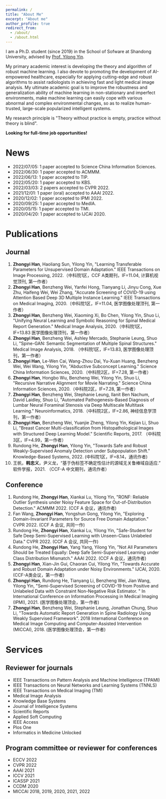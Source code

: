 ```yaml
---
permalink: /
title: "About Me"
excerpt: "About me"
author_profile: true
redirect_from: 
  - /about/
  - /about.html
---
```


I am a Ph.D. student (since 2019) in the School of Sofware at Shandong University, advised by [Prof. Yilong Yin](http://faculty.sdu.edu.cn/ylyin).

My primary academic interest is developing the theory and algorithm of robust machine learning. I also devote to promoting the development of AI-empowered healthcare, especially for applying cutting-edge and robust algorithms to assist radiologists in achieving fast and light medical image analysis. My ultimate academic goal is to improve the robustness and generalization ability of machine learning in non-stationary and imperfect environments, make machine learning can easily cope with various abnormal and complex environmental changes, so as to realize human-trusted, large-scale popularized intelligent systems.

My research principle is "Theory without practice is empty, practice without theory is blind".

**Looking for full-time job opportunities!**

# News
- 2022/07/05: 1 paper accepted to Science China Information Sciences.
- 2022/06/30: 1 paper accepted to ACMMM.
- 2022/06/13: 1 paper accepted to TIP.
- 2022/05/20: 1 paper accepted to KBS.
- 2022/03/03: 2 papers accepted to CVPR 2022.
- 2021/12/01: 1 paper (oral) accepted to AAAI 2022.
- 2020/12/02: 1 paper accepted to IPMI 2022.
- 2020/09/25: 1 paper accepted to MedIA.
- 2020/05/15: 1 paper accepted to TMI.
- 2020/04/20: 1 paper accepted to IJCAI 2020.


# Publications
## Journal
1.	**Zhongyi Han**, Haoliang Sun, Yilong Yin, "Learning Transferable Parameters for Unsupervised Domain Adaptation." IEEE Transactions on Image Processing, 2022.（中科院1区，CCF A类期刊，IF=11.04, 计算机视觉顶刊, 第一作者）
2.	**Zhongyi Han**, Benzheng Wei, Yanfei Hong, Tianyang Li, Jinyu Cong, Xue Zhu, Haifeng Wei, Wei Zhang, "Accurate Screening of COVID-19 using Attention Based Deep 3D Multiple Instance Learning." IEEE Transactions on Medical Imaging, 2020.（中科院1区，IF=11.04, 医学图像处理顶刊, 第一作者）
3.	**Zhongyi Han**, Benzheng Wei, Xiaoming Xi, Bo Chen, Yilong Yin, Shuo Li, "Unifying Neural Learning and Symbolic Reasoning for Spinal Medical Report Generation." Medical Image Analysis, 2020.（中科院1区，IF=13.83 医学图像处理顶刊，第一作者）
4.	**Zhongyi Han**, Benzheng Wei, Ashley Mercado, Stephanie Leung, Shuo Li, "Spine-GAN: Semantic Segmentation of Multiple Spinal Structures." Medical Image Analysis, 2018. （中科院1区，IF=13.83, 医学图像处理顶刊，第一作者）
5.	**Zhongyi Han**, Le-Wen Cai, Wang-Zhou Dai, Yu-Xuan Huang, Benzheng Wei, Wei Wang, Yilong Yin, "Abductive Subconcept Learning." Science China Information Sciences, 2020.（中科院2区，IF=7.28, 第一作者）
6.	**Zhongyi Han**, Hongbo Wu, Benzheng Wei, Yilong Yin, Shuo Li, "Recursive Narrative Alignment for Movie Narrating." Science China Information Sciences, 2020.（中科院2区，IF=7.28, 第一作者）
7.	**Zhongyi Han**, Benzheng Wei, Stephanie Leung, Ilanit Ben Nachum, David Laidley, Shuo Li, "Automated Pathogenesis-Based Diagnosis of Lumbar Neural Foraminal Stenosis via Deep Multiscale Multitask Learning." Neuroinformatics, 2018.（中科院2区，IF=2.86, 神经信息学顶刊，第一作者）
8.	**Zhongyi Han**, Benzheng Wei, Yuanjie Zheng, Yilong Yin, Kejian Li, Shuo Li, "Breast Cancer Multi-classification from Histopathological Images with Structured Deep Learning Model." Scientific Reports, 2017. （中科院3区，IF=4.99，第一作者）
9.	Rundong He, **Zhongyi Han**, Yilong Yin, "Towards Safe and Robust Weakly-Supervised Anomaly Detection under Subpopulation Shift." Knowledge-Based Systems, 2022. (中科院1区，IF=8.14，通讯作者)
10.	王帆，**韩忠义**，尹义龙，“基于伪标签不确定性估计的源域无关鲁棒域自适应.” 软件学报，2021. （CCF-A 中文期刊，通讯作者）

## Conference
1. Rundong He, **Zhongyi Han**, Xiankai Lu, Yilong Yin, "RONF: Reliable Outlier Synthesis under Noisy Feature Space for Out-of-Distribution Detection." ACMMM 2022. (CCF A 会议，通讯作者)
2. Fan Wang, **Zhongyi Han**, Yongshun Gong, Yilong Yin, "Exploring Domain-Invariant Parameters for Source Free Domain Adaptation." CVPR 2022. (CCF A 会议, 共同一作)
3. Rundong He, **Zhongyi Han**, Xiankai Lu, Yilong Yin, "Safe-Student for Safe Deep Semi-Supervised Learning with Unseen-Class Unlabeled Data." CVPR 2022. (CCF A 会议, 共同一作)
4. Rundong He, **Zhongyi Han**, Yang Yang, Yilong Yin, "Not All Parameters Should be Treated Equally: Deep Safe Semi-Supervised Learning under Class Distribution      Mismatch." AAAI 2022. (CCF A 会议，通讯作者)
5. **Zhongyi Han**, Xian-Jin Gui, Chaoran Cui, Yilong Yin, "Towards Accurate and Robust Domain Adaptation under Noisy Environments." IJCAI, 2020. (CCF-A类会议，第一作者)
6. **Zhongyi Han**, Rundong He, Tianyang Li, Benzheng Wei, Jian Wang, Yilong Yin, "Semi-Supervised Screening of COVID-19 from Positive and Unlabeled Data with Constraint Non-Negative Risk Estimator. " In International Conference on Information Processing in Medical Imaging (IPMI), 2021. (医学图像处理顶会，第一作者)
7. **Zhongyi Han**, Benzheng Wei, Stephanie Leung, Jonathan Chung, Shuo Li, "Towards Automatic Report Generation in Spine Radiology Using Weakly Supervised Framework". 2018 International Conference on Medical Image Computing and Computer-Assisted Intervention (MICCAI), 2018. (医学图像处理顶会，第一作者)


# Services
## Reviewer for journals
-	IEEE Transactions on Pattern Analysis and Machine Intelligence (TPAMI)
-	IEEE Transactions on Neural Networks and Learning Systems (TNNLS)
-	IEEE Transactions on Medical Imaging (TMI)
-	Medical Image Analysis
-	Knowledge Base Systems
-	Journal of Intelligence Systems
-	Scientific Reports
-	Applied Soft Computing
-	IEEE Access
-	Plos One
-	Informatics in Medicine Unlocked

## Program committee or reviewer for conferences
-	ECCV 2022
-	CVPR 2022
-	AAAI 2021
-	ICCV 2021
-	ICASSP 2021
-	CCDM 2020
-	MICCAI 2018, 2019, 2020, 2021, 2022

